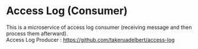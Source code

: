 # Access Log (Consumer)
This is a microservice of access log consumer (receiving message and then process them afterward). <br>
Access Log Producer : https://github.com/takeruadelbert/access-log
